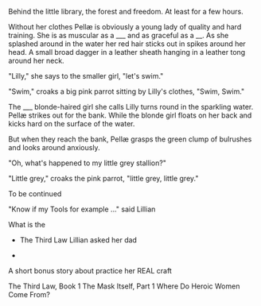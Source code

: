 Behind the little library, the forest and freedom. At least for a few hours.

Without her clothes Pellæ is obviously a young lady of quality and hard training. She is as muscular as a ___ and as graceful as a __. As she splashed around in the water her red hair sticks out in spikes around her head. A small broad dagger in a leather sheath hanging in a leather tong around her neck.

"Lilly," she says to the smaller girl, "let's swim."

"Swim," croaks a big pink parrot sitting by Lilly's clothes, "Swim, Swim."


The ___ blonde-haired girl she calls Lilly turns round in the sparkling water. Pellæ strikes out for the bank. While the blonde girl floats on her back and kicks hard on the surface of the water.

But when they reach the bank, Pellæ grasps the green clump of bulrushes and looks around anxiously.

"Oh, what's happened to my little grey stallion?"


"Little grey," croaks the pink parrot, "little grey, little grey."


To be continued


"Know if my Tools for example ..." said Lillian

What is the
* The Third Law Lillian asked her dad


*
A short bonus story about practice her REAL craft

The Third Law, Book 1 The Mask Itself, Part 1 Where Do Heroic Women Come From?
